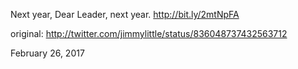 Next year, Dear Leader, next year. http://bit.ly/2mtNpFA 

original: http://twitter.com/jimmylittle/status/836048737432563712 

February 26, 2017